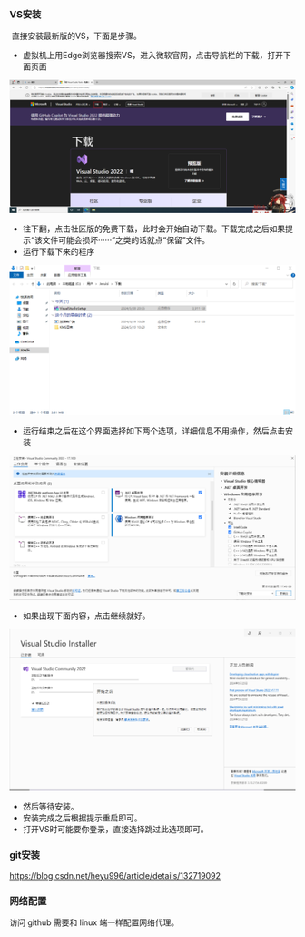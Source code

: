 ### VS安装

​	直接安装最新版的VS，下面是步骤。

- 虚拟机上用Edge浏览器搜索VS，进入微软官网，点击导航栏的下载，打开下面页面

![001](windows环境安装_image\001.jpg)

- 往下翻，点击社区版的免费下载，此时会开始自动下载。下载完成之后如果提示“该文件可能会损坏······”之类的话就点“保留”文件。
- 运行下载下来的程序

![002](windows环境安装_image\002.jpg)

- 运行结束之后在这个界面选择如下两个选项，详细信息不用操作，然后点击安装

![003](windows环境安装_image\003.jpg)

- 如果出现下面内容，点击继续就好。

![004](windows环境安装_image\004.jpg)

- 然后等待安装。
- 安装完成之后根据提示重启即可。
- 打开VS时可能要你登录，直接选择跳过此选项即可。

### git安装

https://blog.csdn.net/heyu996/article/details/132719092

### 网络配置

访问 github 需要和 linux 端一样配置网络代理。